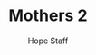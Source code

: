 ---
image: /assets/img/kl/kl_mothers_2.png
title: Mothers 2
number: 2
categories:
  - Meditations
  - Moments
  - Mothers
author: Hope Staff
notes: Mothers 2
embed: >-
  <iframe style="border-radius:12px" src="https://open.spotify.com/embed/episode/64it8H8QcG764DQ2PlkyKK?utm_source=generator" width="100%" height="352" frameBorder="0" allowfullscreen="" allow="autoplay; clipboard-write; encrypted-media; fullscreen; picture-in-picture" loading="lazy"></iframe>
transcript: >-
  SOME LINES OF TEXT START HERE
---
